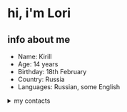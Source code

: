 # hi, i'm Lori

## info about me
- Name: Kirill
- Age: 14 years
- Birthday: 18th February
- Country: Russia
- Languages: Russian, some English

<details>
  <summary>my contacts</summary>
  <b>Telegram:</b> <a href="https://lr1ne.t.me/">lr1ne</a><br>
  <b>Discord:</b> lr1ne<br>
</details>
